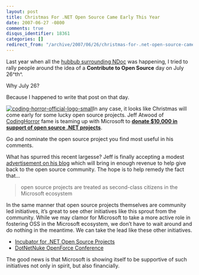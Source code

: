 ```yaml
---
layout: post
title: Christmas For .NET Open Source Came Early This Year
date: 2007-06-27 -0800
comments: true
disqus_identifier: 18361
categories: []
redirect_from: "/archive/2007/06/26/christmas-for-.net-open-source-came-early-this-year.aspx/"
---
```


Last year when all the [hubbub surrounding
NDoc](https://haacked.com/archive/2006/07/26/TheDemiseOfNDocAndAChallengeForUsersOfOpenSourceSoftware.aspx "The Demise to NDoc and a challenge for OSS")
was happening, I tried to rally people around the idea of a **Contribute
to Open Source** day on July 26^th^.

Why July 26?

Because I happened to write that post on that day.

[![coding-horror-official-logo-small](https://haacked.com/images/haacked_com/WindowsLiveWriter/Christmas.NETOpenSourceCameEarlyThisYear_FE3/coding-horror-official-logo-small_thumb.png)](https://haacked.com/images/haacked_com/WindowsLiveWriter/Christmas.NETOpenSourceCameEarlyThisYear_FE3/coding-horror-official-logo-small.png)In
any case, it looks like Christmas will come early for some lucky open
source projects. Jeff Atwood of
[CodingHorror](http://www.codinghorror.com/ "CodingHorror - programming and human factors")
fame is teaming up with Microsoft to [**donate \$10,000 in support of
open source .NET
projects**](http://www.codinghorror.com/blog/archives/000894.html "Supporting Open Source in the Microsoft Ecosystem").

Go and nominate the open source project you find most useful in his
comments.

What has spurred this recent largesse? Jeff is finally accepting a
modest [advertisement on his
blog](http://www.codinghorror.com/blog/archives/000893.html "How to advertise on your blog without selling out") which
will bring in enough revenue to help give back to the open source
community. The hope is to help remedy the fact that...

> open source projects are treated as second-class citizens in the
> Microsoft ecosystem

In the same manner that open source projects themselves are community
led initiatives, it’s great to see other initiatives like this sprout
from the community. While we may clamor for Microsoft to take a more
active role in fostering OSS in the Microsoft ecosystem, we don’t have
to wait around and do nothing in the meantime. We can take the lead like
these other initiatives.

-   [Incubator for .NET Open Source
    Projects](https://haacked.com/archive/2007/05/23/beta-incubator-for-.net-open-source-projects.aspx "Incubator for .NET Open Source Projects")
-   [DotNetNuke OpenForce
    Conference](http://www.dotnetnuke.com/News/MediaReleases/DotNetNukeLeadsWayWithOpenForce07Conference/tabid/1087/Default.aspx "OpenForce Conference")

The good news is that Microsoft is showing itself to be supportive of
such initiatives not only in spirit, but also financially.

